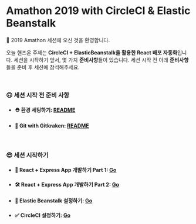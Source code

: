 # Amathon 2019 with CircleCI & Elastic Beanstalk

🙌  2019 Amathon 세션에 오신 것을 환영합니다. 

오늘 핸즈온 주제는 **CircleCI + ElasticBeanstalk을 활용한 React 배포 자동화**입니다. 세션을 시작하기 앞서, 몇 가지 **준비사항**들이 있습니다. 세션 시작 전 아래 **준비사항**들을 준비 후 세션에 참석해주세요.

<br>

### 🙃 세션 시작 전 준비 사항

- #### ⛑ 환경 세팅하기: [README](./guide/BeforeSession.md)

- #### 🐙 Git with Gitkraken: [README](./guide/Git.md)

<br>

### 😎 세션 시작하기

- #### 🔨 React + Express App 개발하기 Part 1: [Go](./guide/ReactExpress.md)

- #### 🛠 React + Express App 개발하기 Part 2: [Go](./guide/ReactExpress_2.md)

- #### 🌱 Elastic Beanstalk 설정하기: [Go](./guide/ElasticBeanstalk.md)

- #### ✅ CircleCI 설정하기: [Go](./guide/CircleCI.md)
